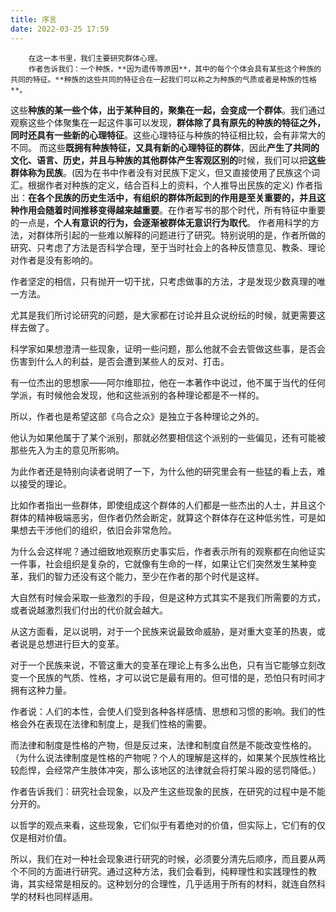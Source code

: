 ```yaml
---
title: 序言
date: 2022-03-25 17:59
---
```

        在这一本书里，我们主要研究群体心理。
        作者告诉我们：一个种族，**因为遗传等原因**，其中的每个个体会具有某些这个种族的共同的特征。**种族的这些共同的特征合在一起我们可以称之为种族的气质或者是种族的性格**。
这些**种族的某一些个体，出于某种目的，聚集在一起，会变成一个群体**。我们通过观察这些个体聚集在一起这件事可以发现，**群体除了具有原先的种族的特征之外，同时还具有一些新的心理特征**。这些心理特征与种族的特征相比较，会有非常大的不同。
        而这些**既拥有种族特征，又具有新的心理特征的群体**，因此**产生了共同的文化、语言、历史，并且与种族的其他群体产生客观区别的**时候，我们可以把**这些群体称为民族**。(因为在书中作者没有对民族下定义，但又直接使用了民族这个词汇。根据作者对种族的定义，结合百科上的资料，个人推导出民族的定义)
        作者指出：**在各个民族的历史生活中，有组织的群体所起到的作用是至关重要的，并且这种作用会随着时间推移变得越来越重要**。在作者写书的那个时代，所有特征中重要的一点是，**个人有意识的行为，会逐渐被群体无意识行为取代**。
作者用科学的方法，对群体所引起的一些难以解释的问题进行了研究。特别说明的是，作者所做的研究、只考虑了方法是否科学合理，至于当时社会上的各种反馈意见、教条、理论对作者是没有影响的。


作者坚定的相信，只有抛开一切干扰，只考虑做事的方法，才是发现少数真理的唯一方法。


尤其是我们所讨论研究的问题，是大家都在讨论并且众说纷纭的时候，就更需要这样去做了。


科学家如果想澄清一些现象，证明一些问题，那么他就不会去管做这些事，是否会伤害到什么人的利益，是否会遭到某些人的反对、打击。


有一位杰出的思想家——阿尔维耶拉，他在一本著作中说过，他不属于当代的任何学派，有时候他会发现，他和这些派别的各种理论都是不一样的。


所以，作者也是希望这部《乌合之众》是独立于各种理论之外的。


他认为如果他属于了某个派别，那就必然要相信这个派别的一些偏见，还有可能被那些先入为主的意见所影响。


为此作者还是特别向读者说明了一下，为什么他的研究里会有一些猛的看上去，难以接受的理论。


比如作者指出一些群体，即使组成这个群体的人们都是一些杰出的人士，并且这个群体的精神极端恶劣，但作者仍然会断定，就算这个群体存在这种低劣性，可是如果想去干涉他们的组织，依旧会非常危险。


为什么会这样呢？通过细致地观察历史事实后，作者表示所有的观察都在向他证实一件事，社会组织是复杂的，它就像有生命的一样，如果让它们突然发生某种变革，我们的智力还没有这个能力，至少在作者的那个时代是这样。


大自然有时候会采取一些激烈的手段，但是这种方式其实不是我们所需要的方式，或者说越激烈我们付出的代价就会越大。


从这方面看，足以说明，对于一个民族来说最致命威胁，是对重大变革的热衷，或者说是总想进行巨大的变革。


对于一个民族来说，不管这重大的变革在理论上有多么出色，只有当它能够立刻改变一个民族的气质、性格，才可以说它是最有用的。但可惜的是，恐怕只有时间才拥有这种力量。

作者说：人们的本性，会使人们受到各种各样感情、思想和习惯的影响。我们的性格会外在表现在法律和制度上，是我们性格的需要。


而法律和制度是性格的产物，但是反过来，法律和制度自然是不能改变性格的。（为什么说法律制度是性格的产物呢？个人的理解是这样的，如果某个民族性格比较彪悍，会经常产生肢体冲突，那么该地区的法律就会将打架斗殴的惩罚降低。）


作者告诉我们：研究社会现象，以及产生这些现象的民族，在研究的过程中是不能分开的。


以哲学的观点来看，这些现象，它们似乎有着绝对的价值，但实际上，它们有的仅仅是相对价值。


所以，我们在对一种社会现象进行研究的时候，必须要分清先后顺序，而且要从两个不同的方面进行研究。通过这种方法，我们会看到，纯粹理性和实践理性的教诲，其实经常是相反的。这种划分的合理性，几乎适用于所有的材料，就连自然科学的材料也同样适用。